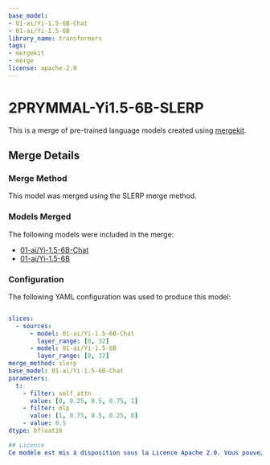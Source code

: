```yaml
---
base_model:
- 01-ai/Yi-1.5-6B-Chat
- 01-ai/Yi-1.5-6B
library_name: transformers
tags:
- mergekit
- merge
license: apache-2.0
---
```

# 2PRYMMAL-Yi1.5-6B-SLERP

This is a merge of pre-trained language models created using [mergekit](https://github.com/cg123/mergekit).

## Merge Details
### Merge Method

This model was merged using the SLERP merge method.

### Models Merged

The following models were included in the merge:
* [01-ai/Yi-1.5-6B-Chat](https://huggingface.co/01-ai/Yi-1.5-6B-Chat)
* [01-ai/Yi-1.5-6B](https://huggingface.co/01-ai/Yi-1.5-6B)

### Configuration

The following YAML configuration was used to produce this model:

```yaml

slices:
  - sources:
      - model: 01-ai/Yi-1.5-6B-Chat
        layer_range: [0, 32]
      - model: 01-ai/Yi-1.5-6B
        layer_range: [0, 32]    
merge_method: slerp
base_model: 01-ai/Yi-1.5-6B-Chat
parameters:
  t:
    - filter: self_attn
      value: [0, 0.25, 0.5, 0.75, 1]
    - filter: mlp
      value: [1, 0.75, 0.5, 0.25, 0]
    - value: 0.5
dtype: bfloat16

## Licence
Ce modèle est mis à disposition sous la Licence Apache 2.0. Vous pouvez voir une copie de cette licence à l'adresse suivante : [http://www.apache.org/licenses/LICENSE-2.0](http://www.apache.org/licenses/LICENSE-2.0).

```
